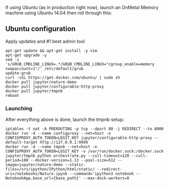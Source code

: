 
If using Ubuntu (as in production right now), launch an OnMetal Memory machine using Ubuntu 14.04 then roll through this:

## Ubuntu configuration

Apply updates and #1 best admin tool

```
apt-get update && apt-get install -y vim
apt-get upgrade -y
sed -i 's/GRUB_CMDLINE_LINUX=.*/GRUB_CMDLINE_LINUX="cgroup_enable=memory swapaccount=1"/' /etc/default/grub
update-grub
curl -sSL https://get.docker.com/ubuntu/ | sudo sh
docker pull jupyter/nature-demo
docker pull jupyter/configurable-http-proxy
docker pull jupyter/tmpnb
reboot
```

### Launching

After everything above is done, launch the tmpnb setup:

```
iptables -t nat -A PREROUTING -p tcp --dport 80 -j REDIRECT --to 8000
docker run -d --name configproxy --net=host -e CONFIGPROXY_AUTH_TOKEN=LEGIT_KEY jupyter/configurable-http-proxy --default-target http://127.0.0.1:9999
docker run -d --name tmpnb --net=host -e CONFIGPROXY_AUTH_TOKEN=LEGIT_KEY -v /var/run/docker.sock:/docker.sock jupyter/tmpnb python orchestrate.py --cull-timeout=120 --cull-period=180 --docker-version=1.13 --pool-size=512 --image=jupyter/nature-demo --static-files=/srv/ipython/IPython/html/static/ --redirect-uri=/notebooks/Nature.ipynb --command='ipython3 notebook --NotebookApp.base_url={base_path}' --max-dock-workers=8
```
